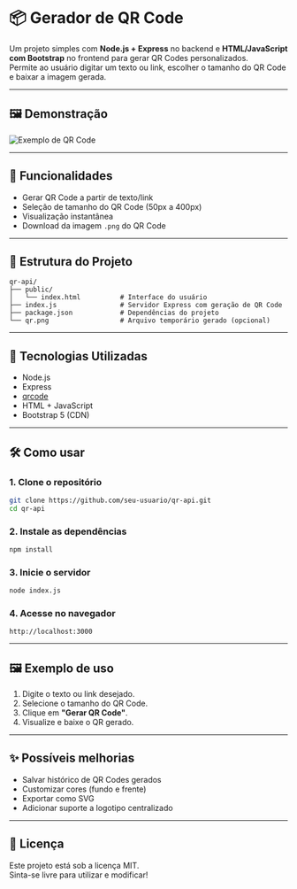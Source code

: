 # 📦 Gerador de QR Code

Um projeto simples com **Node.js + Express** no backend e **HTML/JavaScript com Bootstrap** no frontend para gerar QR Codes personalizados.  
Permite ao usuário digitar um texto ou link, escolher o tamanho do QR Code e baixar a imagem gerada.

---

## 🖼️ Demonstração

![Exemplo de QR Code](https://user-images.githubusercontent.com/your-demo-link.png)

---

## 🚀 Funcionalidades

- Gerar QR Code a partir de texto/link
- Seleção de tamanho do QR Code (50px a 400px)
- Visualização instantânea
- Download da imagem `.png` do QR Code

---

## 📁 Estrutura do Projeto

```
qr-api/
├── public/
│   └── index.html          # Interface do usuário
├── index.js                # Servidor Express com geração de QR Code
├── package.json            # Dependências do projeto
└── qr.png                  # Arquivo temporário gerado (opcional)
```

---

## 🧪 Tecnologias Utilizadas

- Node.js
- Express
- [qrcode](https://www.npmjs.com/package/qrcode)
- HTML + JavaScript
- Bootstrap 5 (CDN)

---

## 🛠️ Como usar

### 1. Clone o repositório

```bash
git clone https://github.com/seu-usuario/qr-api.git
cd qr-api
```

### 2. Instale as dependências

```bash
npm install
```

### 3. Inicie o servidor

```bash
node index.js
```

### 4. Acesse no navegador

```
http://localhost:3000
```

---

## 🖼️ Exemplo de uso

1. Digite o texto ou link desejado.
2. Selecione o tamanho do QR Code.
3. Clique em **"Gerar QR Code"**.
4. Visualize e baixe o QR gerado.

---

## ✨ Possíveis melhorias

- Salvar histórico de QR Codes gerados
- Customizar cores (fundo e frente)
- Exportar como SVG
- Adicionar suporte a logotipo centralizado

---

## 📝 Licença

Este projeto está sob a licença MIT.  
Sinta-se livre para utilizar e modificar!